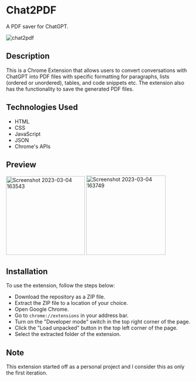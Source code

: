 # Chat2PDF
 A PDF saver for ChatGPT.
 
![chat2pdf](https://user-images.githubusercontent.com/106478752/222900474-2316fd8b-c06e-456c-b3a5-39464e1fdb87.png)
 
 ## Description
 This is a Chrome Extension that allows users to convert conversations with ChatGPT into PDF files with specific formatting for paragraphs, lists (ordered or
 unordered), tables, and code snippets etc. 
 The extension also has the functionality to save the generated PDF files.
 
  ## Technologies Used
* HTML
* CSS
* JavaScript
* JSON
* Chrome's APIs

## Preview
<img width="215" alt="Screenshot 2023-03-04 163543" src="https://user-images.githubusercontent.com/106478752/222898634-66834dc7-eb06-41c4-9724-8c213704d811.png">  <img width="217" alt="Screenshot 2023-03-04 163749" src="https://user-images.githubusercontent.com/106478752/222898647-284f32b8-034f-4bea-91bf-2e6f6cee2017.png">
 
 ## Installation
 To use the extension, follow the steps below:
 * Download the repository as a ZIP file.
 * Extract the ZIP file to a location of your choice.
 * Open Google Chrome.
 * Go to `chrome://extensions` in your address bar.
 * Turn on the "Developer mode" switch in the top right corner of the page.
 * Click the "Load unpacked" button in the top left corner of the page.
 * Select the extracted folder of the extension.

## Note
This extension started off as a personal project and I consider this as only the first iteration. 
